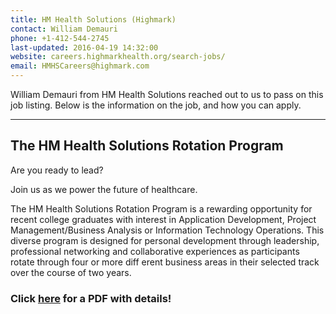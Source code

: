 ```yaml
---
title: HM Health Solutions (Highmark)
contact: William Demauri
phone: +1-412-544-2745
last-updated: 2016-04-19 14:32:00
website: careers.highmarkhealth.org/search-jobs/
email: HMHSCareers@highmark.com
---
```

William Demauri from HM Health Solutions reached out to us to pass on this job listing. Below is the information on the job, and how you can apply.

***

## The HM Health Solutions Rotation Program

Are you ready to lead?

Join us as we power the future of healthcare.

The HM Health Solutions Rotation Program is a rewarding opportunity for recent college graduates with interest in Application Development, Project Management/Business Analysis or Information Technology Operations. This diverse program is designed for personal development through leadership, professional networking and collaborative experiences as participants rotate through four or more diff erent business areas in their selected track over the course of two years. 

### Click [here](https://raw.githubusercontent.com/Pitt-CSC/pitt-csc.github.io/243a036bfa9a575fa2a611d1ac7209cee7571756/assets/pdf/HMHealth.pdf) for a PDF with details!
